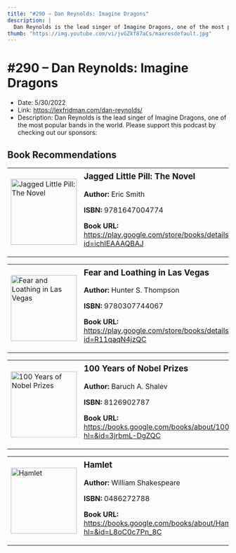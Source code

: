 ```yaml
---
title: "#290 – Dan Reynolds: Imagine Dragons"
description: |
  Dan Reynolds is the lead singer of Imagine Dragons, one of the most popular bands in the world. Please support this podcast by checking out our sponsors:"
thumb: "https://img.youtube.com/vi/jvGZkf87aCs/maxresdefault.jpg"
---
```


# #290 – Dan Reynolds: Imagine Dragons

  - Date: 5/30/2022
  - Link: https://lexfridman.com/dan-reynolds/
  - Description: Dan Reynolds is the lead singer of Imagine Dragons, one of the most popular bands in the world. Please support this podcast by checking out our sponsors:

## Book Recommendations

<table style="border: none;"><tr style="border: none;"><td style="border: none;"><img src="https://books.google.com/books/content?id=ichIEAAAQBAJ&printsec=frontcover&img=1&zoom=1&edge=curl&source=gbs_api" alt="Jagged Little Pill: The Novel" width="150" style="vertical-align: top;"></td><td style="border: none; vertical-align: top;"><h3 style='margin-top: 5'>Jagged Little Pill: The Novel</h3><p><strong>Author:</strong> Eric Smith</p><p><strong>ISBN:</strong> 9781647004774</p><p><strong>Book URL:</strong> <a href="https://play.google.com/store/books/details?id=ichIEAAAQBAJ">https://play.google.com/store/books/details?id=ichIEAAAQBAJ</a></p></td></tr></table>
<table style="border: none;"><tr style="border: none;"><td style="border: none;"><img src="https://books.google.com/books/content?id=R11qaqN4jzQC&printsec=frontcover&img=1&zoom=1&edge=curl&source=gbs_api" alt="Fear and Loathing in Las Vegas" width="150" style="vertical-align: top;"></td><td style="border: none; vertical-align: top;"><h3 style='margin-top: 5'>Fear and Loathing in Las Vegas</h3><p><strong>Author:</strong> Hunter S. Thompson</p><p><strong>ISBN:</strong> 9780307744067</p><p><strong>Book URL:</strong> <a href="https://play.google.com/store/books/details?id=R11qaqN4jzQC">https://play.google.com/store/books/details?id=R11qaqN4jzQC</a></p></td></tr></table>
<table style="border: none;"><tr style="border: none;"><td style="border: none;"><img src="https://books.google.com/books/content?id=3jrbmL-DgZQC&printsec=frontcover&img=1&zoom=1&edge=curl&source=gbs_api" alt="100 Years of Nobel Prizes" width="150" style="vertical-align: top;"></td><td style="border: none; vertical-align: top;"><h3 style='margin-top: 5'>100 Years of Nobel Prizes</h3><p><strong>Author:</strong> Baruch A. Shalev</p><p><strong>ISBN:</strong> 8126902787</p><p><strong>Book URL:</strong> <a href="https://books.google.com/books/about/100_Years_of_Nobel_Prizes.html?hl=&id=3jrbmL-DgZQC">https://books.google.com/books/about/100_Years_of_Nobel_Prizes.html?hl=&id=3jrbmL-DgZQC</a></p></td></tr></table>
<table style="border: none;"><tr style="border: none;"><td style="border: none;"><img src="https://books.google.com/books/content?id=L8oC0c7Pn_8C&printsec=frontcover&img=1&zoom=1&source=gbs_api" alt="Hamlet" width="150" style="vertical-align: top;"></td><td style="border: none; vertical-align: top;"><h3 style='margin-top: 5'>Hamlet</h3><p><strong>Author:</strong> William Shakespeare</p><p><strong>ISBN:</strong> 0486272788</p><p><strong>Book URL:</strong> <a href="https://books.google.com/books/about/Hamlet.html?hl=&id=L8oC0c7Pn_8C">https://books.google.com/books/about/Hamlet.html?hl=&id=L8oC0c7Pn_8C</a></p></td></tr></table>
